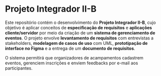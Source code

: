 # Projeto Integrador II-B

Este repositório contém o desenvolvimento do **Projeto Integrador II-B**, cujo objetivo é aplicar conceitos de **especificação de requisitos** e **aplicações cliente/servidor** por meio da criação de um **sistema de gerenciamento de eventos**. O projeto envolve **levantamento de requisitos** com entrevistas a stakeholders, **modelagem de casos de uso** com UML, **prototipação de interface no Figma** e a entrega de um **documento de requisitos**. 

O sistema permitirá que organizadores de acampamentos cadastrem eventos, gerenciem inscrições e enviem feedbacks por e-mail aos participantes.
